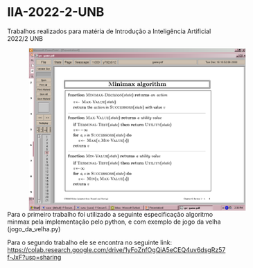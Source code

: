 # IIA-2022-2-UNB
Trabalhos realizados para matéria de Introdução a Inteligência Artificial 2022/2 UNB

<img align="left" width="500" style="margin-left: 50px" src="minmax.png"/>
Para o primeiro trabalho foi utilizado a seguinte especificação algoritmo minmax pela implementação pelo python, e com exemplo de jogo da velha (jogo_da_velha.py)

Para o segundo trabalho ele se encontra no seguinte link:
https://colab.research.google.com/drive/1yFoZnfOgQiA5eCEQ4uv6dsgRz57f-JxF?usp=sharing
